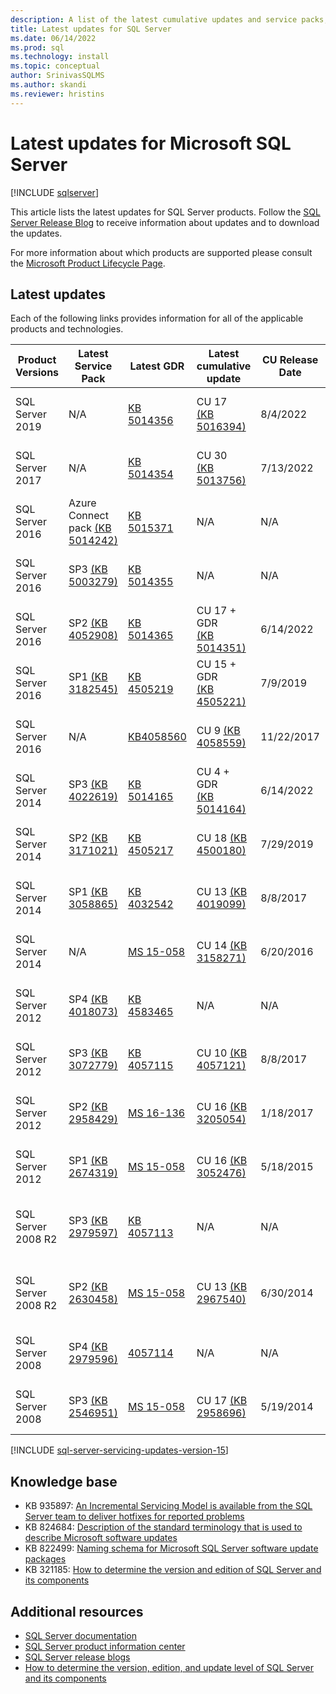 ```yaml
---
description: A list of the latest cumulative updates and service packs, with build numbers for Microsoft SQL Server.
title: Latest updates for SQL Server
ms.date: 06/14/2022
ms.prod: sql
ms.technology: install
ms.topic: conceptual
author: SrinivasSQLMS
ms.author: skandi
ms.reviewer: hristins
---
```


# Latest updates for Microsoft SQL Server

[!INCLUDE [sqlserver](../../includes/applies-to-version/sqlserver.md)]

This article lists the latest updates for SQL Server products. Follow the [SQL Server Release Blog](https://aka.ms/sqlreleases) to receive information about updates and to download the updates.

For more information about which products are supported please consult the [Microsoft Product Lifecycle Page](/lifecycle/products/?terms=sql).

## Latest updates

Each of the following links provides information for all of the applicable products and technologies.

|Product Versions   | Latest Service Pack |  Latest GDR | Latest cumulative update | CU Release Date | General Guidance  |
|--|--|--|--|--|--|
|SQL Server 2019|N/A|[KB 5014356](https://support.microsoft.com/help/5014356)|CU 17 </br> [(KB 5016394)](https://support.microsoft.com/help/5016394)|8/4/2022|[SQL Server 2019 Installation](./install-sql-server.md)|
|SQL Server 2017|N/A|[KB 5014354](https://support.microsoft.com/help/5014354)|CU 30 </br> [(KB 5013756)](https://support.microsoft.com/help/5013756)|7/13/2022|[SQL Server 2017 Installation](./install-sql-server.md)|
|SQL Server 2016|Azure Connect pack [(KB 5014242)](https://support.microsoft.com/help/5014242)|[KB 5015371](https://support.microsoft.com/help/5015371)|N/A|N/A|[Link - Azure SQL Managed Instance](/azure/azure-sql/managed-instance/managed-instance-link-feature-overview)|
|SQL Server 2016|SP3 [(KB 5003279)](https://support.microsoft.com/help/5003279)|[KB 5014355](https://support.microsoft.com/help/5014355)|N/A|N/A|[SQL Server 2016 Installation](./install-sql-server.md)|
|SQL Server 2016|SP2 [(KB 4052908)](https://support.microsoft.com/help/4052908)|[KB 5014365](https://support.microsoft.com/help/5014365)|CU 17 + GDR </br> [(KB 5014351)](https://support.microsoft.com/kb/5014351)|6/14/2022|[SQL Server 2016 Installation](./install-sql-server.md)|
|SQL Server 2016|SP1 [(KB 3182545)](https://support.microsoft.com/help/3182545/sql-server-2016-service-pack-1-release-information)|[KB 4505219](https://support.microsoft.com/help/4505219)|CU 15 + GDR </br> [(KB 4505221)](https://support.microsoft.com/help/4505221)|7/9/2019|[SQL Server 2016 Installation](./install-sql-server.md)|
|SQL Server 2016|N/A|[KB4058560](https://support.microsoft.com/help/4058560)|CU 9 [(KB 4058559)](https://support.microsoft.com/help/4058559)|11/22/2017|[SQL Server 2016 Installation](./install-sql-server.md)|
|SQL Server 2014|SP3 [(KB 4022619)](https://support.microsoft.com/kb/4022619)|[KB 5014165](https://support.microsoft.com/help/5014165)|CU 4 + GDR </br> [(KB 5014164)](https://support.microsoft.com/kb/5014164)|6/14/2022|[SQL Server 2014 Installation](https://www.microsoft.com/download/details.aspx?id=42299)|
|SQL Server 2014|SP2 [(KB 3171021)](https://support.microsoft.com/kb/3171021)|[KB 4505217](https://support.microsoft.com/help/4505217)|CU 18 [(KB 4500180)](https://support.microsoft.com/kb/4500180)|7/29/2019|[SQL Server 2014 Installation](https://www.microsoft.com/download/details.aspx?id=42299)|
|SQL Server 2014|SP1 [(KB 3058865)](https://support.microsoft.com/kb/3058865)|[KB 4032542](https://support.microsoft.com/help/4032542/description-of-the-security-update-for-sql-server-2014-service-pack-1) |CU 13 [(KB 4019099)](https://support.microsoft.com/help/4019099)|8/8/2017|[SQL Server 2014 Installation](https://www.microsoft.com/download/details.aspx?id=42299)|
|SQL Server 2014|N/A|[MS 15-058](/security-updates/SecurityBulletins/2015/ms15-058)|CU 14 [(KB 3158271)](https://support.microsoft.com/kb/3158271)|6/20/2016|[SQL Server 2014 Installation](https://www.microsoft.com/download/details.aspx?id=42299)|
|SQL Server 2012|SP4 [(KB 4018073)](https://support.microsoft.com/help/4018073/sql-server-2012-service-pack-4-release-information)  |[KB 4583465](https://support.microsoft.com/help/4583465)|N/A|N/A|[SQL Server 2012 Installation](/previous-versions/sql/sql-server-2012/cc281837(v=sql.110))|
|SQL Server 2012|SP3 [(KB 3072779)](https://support.microsoft.com/help/3072779/sql-server-2012-service-pack-3-release-information)  |[KB 4057115](https://support.microsoft.com/help/4057115)|CU 10 [(KB 4057121)](https://support.microsoft.com/help/4057121)|8/8/2017|[SQL Server 2012 Installation](/previous-versions/sql/sql-server-2012/cc281837(v=sql.110))|
|SQL Server 2012|SP2 [(KB 2958429)](https://support.microsoft.com/kb/2958429)|[MS 16-136](/security-updates/SecurityBulletins/2016/ms16-136)|CU 16 [(KB 3205054)](https://support.microsoft.com/help/3205054/cumulative-update-16-for-sql-server-2012-sp2) |1/18/2017|[SQL Server 2012 Installation](/previous-versions/sql/sql-server-2012/cc281837(v=sql.110))|
|SQL Server 2012|SP1 [(KB 2674319)](https://support.microsoft.com/kb/2674319)|[MS 15-058](/security-updates/SecurityBulletins/2015/ms15-058)|CU 16 [(KB 3052476)](https://support.microsoft.com/kb/3052476)|5/18/2015|[SQL Server 2012 Installation](/previous-versions/sql/sql-server-2012/cc281837(v=sql.110))|
|SQL Server 2008 R2 |SP3 [(KB 2979597)](https://support.microsoft.com/kb/2979597)|[KB 4057113](https://support.microsoft.com/help/4057113/security-update-for-vulnerabilities-in-sql-server)|N/A|N/A|[SQL Server 2008 R2 SP3 Installation](https://www.microsoft.com/download/details.aspx?id=44271)|
|SQL Server 2008 R2 |SP2 [(KB 2630458)](https://support.microsoft.com/kb/2630458)|[MS 15-058](/security-updates/SecurityBulletins/2015/ms15-058)|CU 13 [(KB 2967540)](https://support.microsoft.com/kb/2967540)|6/30/2014|[SQL Server 2008 R2 SP2 Installation](https://www.microsoft.com/download/details.aspx?id=30437)|
|SQL Server 2008 |SP4 [(KB 2979596)](https://support.microsoft.com/kb/2979596)|[4057114](https://support.microsoft.com/help/4057114/security-update-for-vulnerabilities-in-sql-server)|N/A|N/A|[SQL Server 2008 Servicing](/previous-versions/sql/sql-server-2008/dd638062(v=sql.100))|
|SQL Server 2008|SP3 [(KB 2546951)](https://support.microsoft.com/kb/2546951)|[MS 15-058](/security-updates/SecurityBulletins/2015/ms15-058)|CU 17 [(KB 2958696)](https://support.microsoft.com/kb/2958696)|5/19/2014|[SQL Server 2008 Servicing](/previous-versions/sql/sql-server-2008/dd638062(v=sql.100))|

[!INCLUDE [sql-server-servicing-updates-version-15](../../includes/sql-server-servicing-updates-version-15.md)]

## Knowledge base

- KB 935897: [An Incremental Servicing Model is available from the SQL Server team to deliver hotfixes for reported problems](https://support.microsoft.com/kb/935897)
- KB 824684: [Description of the standard terminology that is used to describe Microsoft software updates](https://support.microsoft.com/kb/824684)
- KB 822499: [Naming schema for Microsoft SQL Server software update packages](https://support.microsoft.com/kb/822499)
- KB 321185: [How to determine the version and edition of SQL Server and its components](https://support.microsoft.com/kb/321185)

## Additional resources

- [SQL Server documentation](../../sql-server/index.yml)
- [SQL Server product information center](https://www.microsoft.com/sqlserver/default.aspx)
- [SQL Server release blogs](https://aka.ms/sqlreleases)
- [How to determine the version, edition, and update level of SQL Server and its components](https://support.microsoft.com/help/321185/how-to-determine-the-version-edition-and-update-level-of-sql-server-an)
